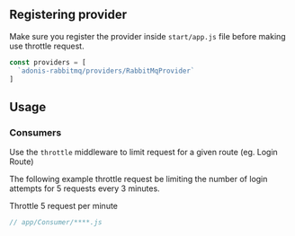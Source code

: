 ## Registering provider

Make sure you register the provider inside `start/app.js` file before making use throttle request.

```js
const providers = [
  `adonis-rabbitmq/providers/RabbitMqProvider`
]
```

## Usage

### Consumers

Use the `throttle` middleware to limit request for a given route (eg. Login Route)

The following example throttle request be limiting the number of login attempts for 5 requests every 3 minutes.

Throttle 5 request per minute

```javascript
// app/Consumer/****.js

```
